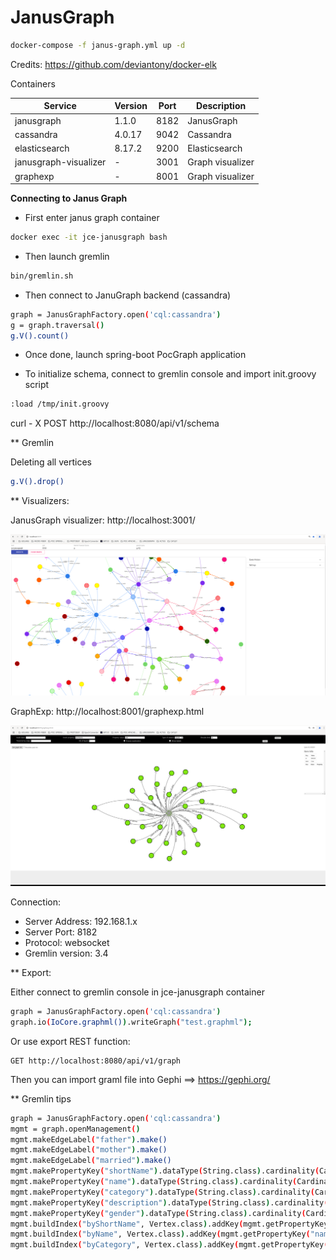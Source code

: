 # JanusGraph

```bash
docker-compose -f janus-graph.yml up -d
```

Credits: https://github.com/deviantony/docker-elk

Containers


| Service               | Version | Port | Description      |
|-----------------------|---------|------|------------------|
| janusgraph            | 1.1.0   | 8182 | JanusGraph       |
| cassandra             | 4.0.17  | 9042 | Cassandra        |
| elasticsearch         | 8.17.2  | 9200 | Elasticsearch    |
| janusgraph-visualizer | -       | 3001 | Graph visualizer |
| graphexp              | -       | 8001 | Graph visualizer |

**Connecting to Janus Graph**

* First enter janus graph container

```bash
docker exec -it jce-janusgraph bash
```

* Then launch gremlin

```bash
bin/gremlin.sh
```

* Then connect to JanuGraph backend (cassandra)

```bash
graph = JanusGraphFactory.open('cql:cassandra')
g = graph.traversal()
g.V().count()
```

* Once done, launch spring-boot PocGraph application

* To initialize schema, connect to gremlin console and import init.groovy script

```bash
:load /tmp/init.groovy
```

curl - X POST http://localhost:8080/api/v1/schema

** Gremlin

Deleting all vertices
```bash
g.V().drop()
```

** Visualizers:

JanusGraph visualizer:  http://localhost:3001/

![JanusGraphVisualizer](poc-janus-graph/docs/janusgraph.png)

GraphExp: http://localhost:8001/graphexp.html

![GraphExp](poc-janus-graph/docs/graphexp.png)

Connection: 
* Server Address: 192.168.1.x
* Server Port: 8182
* Protocol: websocket
* Gremlin version: 3.4

** Export:

Either connect to gremlin console in jce-janusgraph container 

```bash
graph = JanusGraphFactory.open('cql:cassandra')
graph.io(IoCore.graphml()).writeGraph("test.graphml");
```

Or use export REST function: 

```
GET http://localhost:8080/api/v1/graph
```

Then you can import graml file into Gephi ==> https://gephi.org/

** Gremlin tips

```bash
graph = JanusGraphFactory.open('cql:cassandra')
mgmt = graph.openManagement()
mgmt.makeEdgeLabel("father").make()
mgmt.makeEdgeLabel("mother").make()
mgmt.makeEdgeLabel("married").make()
mgmt.makePropertyKey("shortName").dataType(String.class).cardinality(Cardinality.SINGLE).make()
mgmt.makePropertyKey("name").dataType(String.class).cardinality(Cardinality.SINGLE).make()
mgmt.makePropertyKey("category").dataType(String.class).cardinality(Cardinality.SINGLE).make()
mgmt.makePropertyKey("description").dataType(String.class).cardinality(Cardinality.SINGLE).make()
mgmt.makePropertyKey("gender").dataType(String.class).cardinality(Cardinality.SINGLE).make()
mgmt.buildIndex("byShortName", Vertex.class).addKey(mgmt.getPropertyKey("shortName")).buildCompositeIndex()
mgmt.buildIndex("byName", Vertex.class).addKey(mgmt.getPropertyKey("name")).buildCompositeIndex()
mgmt.buildIndex("byCategory", Vertex.class).addKey(mgmt.getPropertyKey("category")).buildCompositeIndex()
```